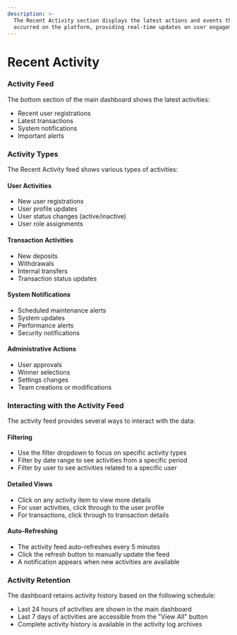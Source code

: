 ```yaml
---
description: >-
  The Recent Activity section displays the latest actions and events that have
  occurred on the platform, providing real-time updates on user engagement.
---
```


# Recent Activity

### Activity Feed

The bottom section of the main dashboard shows the latest activities:

* Recent user registrations
* Latest transactions
* System notifications
* Important alerts

### Activity Types

The Recent Activity feed shows various types of activities:

#### User Activities

* New user registrations
* User profile updates
* User status changes (active/inactive)
* User role assignments

#### Transaction Activities

* New deposits
* Withdrawals
* Internal transfers
* Transaction status updates

#### System Notifications

* Scheduled maintenance alerts
* System updates
* Performance alerts
* Security notifications

#### Administrative Actions

* User approvals
* Winner selections
* Settings changes
* Team creations or modifications

### Interacting with the Activity Feed

The activity feed provides several ways to interact with the data:

#### Filtering

* Use the filter dropdown to focus on specific activity types
* Filter by date range to see activities from a specific period
* Filter by user to see activities related to a specific user

#### Detailed Views

* Click on any activity item to view more details
* For user activities, click through to the user profile
* For transactions, click through to transaction details

#### Auto-Refreshing

* The activity feed auto-refreshes every 5 minutes
* Click the refresh button to manually update the feed
* A notification appears when new activities are available

### Activity Retention

The dashboard retains activity history based on the following schedule:

* Last 24 hours of activities are shown in the main dashboard
* Last 7 days of activities are accessible from the "View All" button
* Complete activity history is available in the activity log archives
